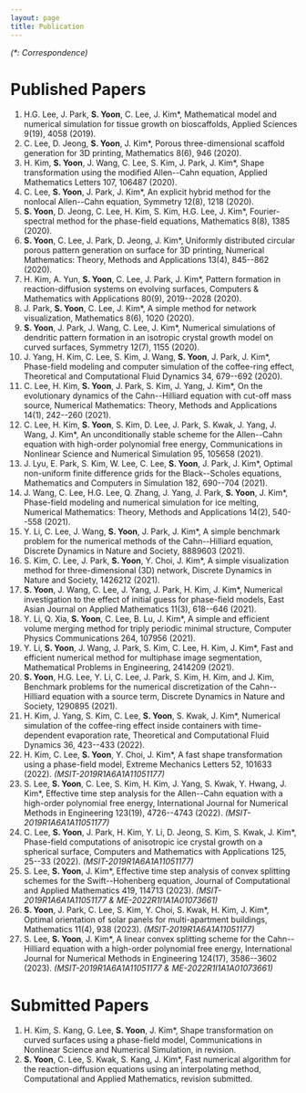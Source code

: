 ```yaml
---
layout: page
title: Publication
---
```


_(*: Correspondence)_


# Published Papers


1. H.G. Lee, J. Park, **S. Yoon**, C. Lee, J. Kim*, Mathematical model and numerical simulation for tissue growth on bioscaffolds, Applied Sciences 9(19), 4058 (2019).
2. C. Lee, D. Jeong, **S. Yoon**, J. Kim*, Porous three-dimensional scaffold generation for 3D printing, Mathematics 8(6), 946 (2020).
3. H. Kim, **S. Yoon**, J. Wang, C. Lee, S. Kim, J. Park, J. Kim*, Shape transformation using the modified Allen--Cahn equation, Applied Mathematics Letters 107, 106487 (2020).
4. C. Lee, **S. Yoon**, J. Park, J. Kim*, An explicit hybrid method for the nonlocal Allen--Cahn equation, Symmetry 12(8), 1218 (2020).
5. **S. Yoon**, D. Jeong, C. Lee, H. Kim, S. Kim, H.G. Lee, J. Kim*, Fourier-spectral method for the phase-field equations, Mathematics 8(8), 1385 (2020).
6. **S. Yoon**, C. Lee, J. Park, D. Jeong, J. Kim*, Uniformly distributed circular porous pattern generation on surface for 3D printing, Numerical Mathematics: Theory, Methods and Applications 13(4), 845--862 (2020).
7. H. Kim, A. Yun, **S. Yoon**, C. Lee, J. Park, J. Kim*, Pattern formation in reaction-diffusion systems on evolving surfaces, Computers &amp; Mathematics with Applications 80(9), 2019--2028 (2020).
8. J. Park, **S. Yoon**, C. Lee, J. Kim*, A simple method for network visualization, Mathematics 8(6), 1020 (2020).
9. **S. Yoon**, J. Park, J. Wang, C. Lee, J. Kim*, Numerical simulations of dendritic pattern formation in an isotropic crystal growth model on curved surfaces, Symmetry 12(7), 1155 (2020).
10. J. Yang, H. Kim, C. Lee, S. Kim, J. Wang, **S. Yoon**, J. Park, J. Kim*, Phase-field modeling and computer simulation of the coffee-ring effect, Theoretical and Computational Fluid Dynamics 34, 679--692 (2020).
11. C. Lee, H. Kim, **S. Yoon**, J. Park, S. Kim, J. Yang, J. Kim*, On the evolutionary dynamics of the Cahn--Hilliard equation with cut-off mass source, Numerical Mathematics: Theory, Methods and Applications 14(1), 242--260 (2021).
12. C. Lee, H. Kim, **S. Yoon**, S. Kim, D. Lee, J. Park, S. Kwak, J. Yang, J. Wang, J. Kim*, An unconditionally stable scheme for the Allen--Cahn equation with high-order polynomial free energy, Communications in Nonlinear Science and Numerical Simulation 95, 105658 (2021).
13. J. Lyu, E. Park, S. Kim, W. Lee, C. Lee, **S. Yoon**, J. Park, J. Kim*, Optimal non-uniform finite difference grids for the Black--Scholes equations, Mathematics and Computers in Simulation 182, 690--704 (2021).
14. J. Wang, C. Lee, H.G. Lee, Q. Zhang, J. Yang, J. Park, **S. Yoon**, J. Kim*, Phase-field modeling and numerical simulation for ice melting, Numerical Mathematics: Theory, Methods and Applications 14(2), 540--558 (2021).
15. Y. Li, C. Lee, J. Wang, **S. Yoon**, J. Park, J. Kim*, A simple benchmark problem for the numerical methods of the Cahn--Hilliard equation, Discrete Dynamics in Nature and Society, 8889603 (2021).
16. S. Kim, C. Lee, J. Park, **S. Yoon**, Y. Choi, J. Kim*, A simple visualization method for three-dimensional (3D) network, Discrete Dynamics in Nature and Society, 1426212 (2021).
17. **S. Yoon**, J. Wang, C. Lee, J. Yang, J. Park, H. Kim, J. Kim*, Numerical investigation to the effect of initial guess for phase-field models, East Asian Journal on Applied Mathematics 11(3), 618--646 (2021).
18. Y. Li, Q. Xia, **S. Yoon**, C. Lee, B. Lu, J. Kim*, A simple and efficient volume merging method for triply periodic minimal structure, Computer Physics Communications 264, 107956 (2021).
19. Y. Li, **S. Yoon**, J. Wang, J. Park, S. Kim, C. Lee, H. Kim, J. Kim*, Fast and efficient numerical method for multiphase image segmentation, Mathematical Problems in Engineering, 2414209 (2021).
20. **S. Yoon**, H.G. Lee, Y. Li, C. Lee, J. Park, S. Kim, H. Kim, and J. Kim, Benchmark problems for the numerical discretization of the Cahn--Hilliard equation with a source term, Discrete Dynamics in Nature and Society, 1290895 (2021).
21. H. Kim, J. Yang, S. Kim, C. Lee, **S. Yoon**, S. Kwak, J. Kim*, Numerical simulation of the coffee-ring effect inside containers with time-dependent evaporation rate, Theoretical and Computational Fluid Dynamics 36, 423--433 (2022).
22. H. Kim, C. Lee, **S. Yoon**, Y. Choi, J. Kim*, A fast shape transformation using a phase-field model, Extreme Mechanics Letters 52, 101633 (2022). _(MSIT-2019R1A6A1A11051177)_
23. S. Lee, **S. Yoon**, C. Lee, S. Kim, H. Kim, J. Yang, S. Kwak, Y. Hwang, J. Kim*, Effective time step analysis for the Allen--Cahn equation with a high-order polynomial free energy, International Journal for Numerical Methods in Engineering 123(19), 4726--4743 (2022). _(MSIT-2019R1A6A1A11051177)_
24. C. Lee, **S. Yoon**, J. Park, H. Kim, Y. Li, D. Jeong, S. Kim, S. Kwak, J. Kim*, Phase-field computations of anisotropic ice crystal growth on a spherical surface, Computers and Mathematics with Applications 125, 25--33 (2022). _(MSIT-2019R1A6A1A11051177)_
25. S. Lee, **S. Yoon**, J. Kim*, Effective time step analysis of convex splitting schemes for the Swift--Hohenberg equation, Journal of Computational and Applied Mathematics 419, 114713 (2023). _(MSIT-2019R1A6A1A11051177 & ME-2022R1I1A1A01073661)_
26. **S. Yoon**, J. Park, C. Lee, S. Kim, Y. Choi, S. Kwak, H. Kim, J. Kim*, Optimal orientation of solar panels for multi-apartment buildings, Mathematics 11(4), 938 (2023). _(MSIT-2019R1A6A1A11051177)_
27. S. Lee, **S. Yoon**, J. Kim*, A linear convex splitting scheme for the Cahn--Hilliard equation with a high-order polynomial free energy, International Journal for Numerical Methods in Engineering 124(17), 3586--3602 (2023). _(MSIT-2019R1A6A1A11051177 & ME-2022R1I1A1A01073661)_


# Submitted Papers


1. H. Kim, S. Kang, G. Lee, **S. Yoon**, J. Kim*, Shape transformation on curved surfaces using a phase-field model, Communications in Nonlinear Science and Numerical Simulation, in revision.
2. **S. Yoon**, C. Lee, S. Kwak, S. Kang, J. Kim*, Fast numerical algorithm for the reaction-diffusion equations using an interpolating method, Computational and Applied Mathematics, revision submitted.

